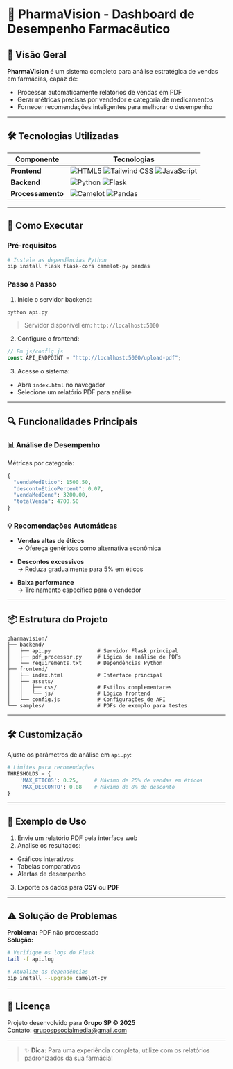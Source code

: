 
# 💊 PharmaVision - Dashboard de Desempenho Farmacêutico

## 🌟 Visão Geral

**PharmaVision** é um sistema completo para análise estratégica de vendas em farmácias, capaz de:

- Processar automaticamente relatórios de vendas em PDF  
- Gerar métricas precisas por vendedor e categoria de medicamentos  
- Fornecer recomendações inteligentes para melhorar o desempenho  

---

## 🛠 Tecnologias Utilizadas

| Componente     | Tecnologias |
|----------------|-------------|
| **Frontend**   | ![HTML5](https://img.shields.io/badge/HTML5-E34F26?logo=html5&logoColor=white) ![Tailwind CSS](https://img.shields.io/badge/Tailwind_CSS-38B2AC?logo=tailwind-css&logoColor=white) ![JavaScript](https://img.shields.io/badge/JavaScript-F7DF1E?logo=javascript&logoColor=black) |
| **Backend**    | ![Python](https://img.shields.io/badge/Python-3776AB?logo=python&logoColor=white) ![Flask](https://img.shields.io/badge/Flask-000000?logo=flask&logoColor=white) |
| **Processamento** | ![Camelot](https://img.shields.io/badge/Camelot-FF6B6B?logo=pdf&logoColor=white) ![Pandas](https://img.shields.io/badge/Pandas-150458?logo=pandas&logoColor=white) |

---

## 🚀 Como Executar

### Pré-requisitos

```bash
# Instale as dependências Python
pip install flask flask-cors camelot-py pandas
```

### Passo a Passo

1. Inicie o servidor backend:

```bash
python api.py
```

> Servidor disponível em: `http://localhost:5000`

2. Configure o frontend:

```javascript
// Em js/config.js
const API_ENDPOINT = "http://localhost:5000/upload-pdf";
```

3. Acesse o sistema:

- Abra `index.html` no navegador  
- Selecione um relatório PDF para análise  

---

## 🔍 Funcionalidades Principais

### 📊 Análise de Desempenho

Métricas por categoria:

```python
{
  "vendaMedEtico": 1500.50,
  "descontoEticoPercent": 0.07,
  "vendaMedGene": 3200.00,
  "totalVenda": 4700.50
}
```

### 💡 Recomendações Automáticas

- **Vendas altas de éticos**  
  → Ofereça genéricos como alternativa econômica

- **Descontos excessivos**  
  → Reduza gradualmente para 5% em éticos

- **Baixa performance**  
  → Treinamento específico para o vendedor

---

## 📦 Estrutura do Projeto

```text
pharmavision/
├── backend/
│   ├── api.py               # Servidor Flask principal
│   ├── pdf_processor.py     # Lógica de análise de PDFs
│   └── requirements.txt     # Dependências Python
├── frontend/
│   ├── index.html           # Interface principal
│   ├── assets/
│   │   ├── css/             # Estilos complementares
│   │   └── js/              # Lógica frontend
│   └── config.js            # Configurações de API
└── samples/                 # PDFs de exemplo para testes
```

---

## 🛠 Customização

Ajuste os parâmetros de análise em `api.py`:

```python
# Limites para recomendações
THRESHOLDS = {
    'MAX_ETICOS': 0.25,     # Máximo de 25% de vendas em éticos
    'MAX_DESCONTO': 0.08    # Máximo de 8% de desconto
}
```

---

## 📌 Exemplo de Uso

1. Envie um relatório PDF pela interface web  
2. Analise os resultados:

- Gráficos interativos  
- Tabelas comparativas  
- Alertas de desempenho  

3. Exporte os dados para **CSV** ou **PDF**

---

## ⚠️ Solução de Problemas

**Problema:** PDF não processado  
**Solução:**

```bash
# Verifique os logs do Flask
tail -f api.log

# Atualize as dependências
pip install --upgrade camelot-py
```

---

## 📄 Licença

Projeto desenvolvido para **Grupo SP © 2025**  
Contato: [grupospsocialmedia@gmail.com](mailto:grupospsocialmedia@gmail.com)

---

> ✨ **Dica:** Para uma experiência completa, utilize com os relatórios padronizados da sua farmácia!
